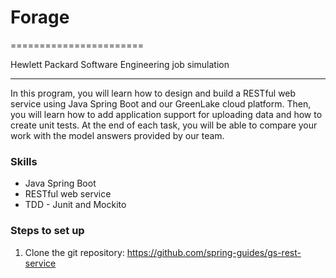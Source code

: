 # Forage
=======================

Hewlett Packard Software Engineering job simulation

---------------------------

In this program, you will learn how to design and build a RESTful web service using Java Spring Boot and our GreenLake cloud platform. Then, you will learn how to add application support for uploading data and how to create unit tests. At the end of each task, you will be able to compare your work with the model answers provided by our team. 

### Skills

* Java Spring Boot
* RESTful web service
* TDD - Junit and Mockito

### Steps to set up
1. Clone the git repository: https://github.com/spring-guides/gs-rest-service
